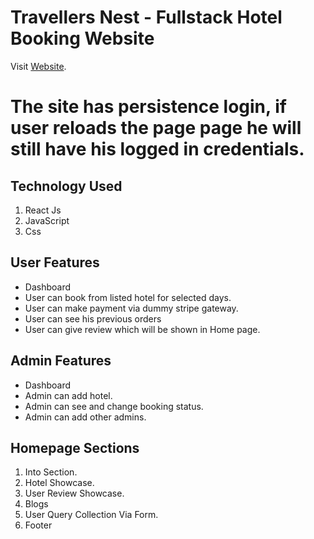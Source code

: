 # Travellers Nest - Fullstack Hotel Booking Website

Visit [Website](https://travellers-nest.web.app/).

# The site has persistence login, if user reloads the page page he will still have his logged in credentials.

## Technology Used

1. React Js
2. JavaScript
3. Css

## User Features

- Dashboard
- User can book from listed hotel for selected days.
- User can make payment via dummy stripe gateway.
- User can see his previous orders
- User can give review which will be shown in Home page.

## Admin Features 

- Dashboard
- Admin can add hotel.
- Admin can see and change booking status.
- Admin can add other admins.

## Homepage Sections

1. Into Section.
2. Hotel Showcase.
3. User Review Showcase.
4. Blogs
5. User Query Collection Via Form.
6. Footer

